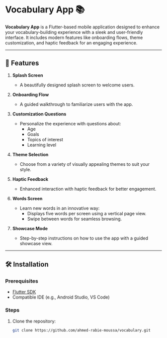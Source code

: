 # Vocabulary App 📚

**Vocabulary App** is a Flutter-based mobile application designed to enhance your vocabulary-building experience with a sleek and user-friendly interface. It includes modern features like onboarding flows, theme customization, and haptic feedback for an engaging experience.

---

## 🚀 Features

1. **Splash Screen**
    - A beautifully designed splash screen to welcome users.

2. **Onboarding Flow**
    - A guided walkthrough to familiarize users with the app.

3. **Customization Questions**
    - Personalize the experience with questions about:
        - Age
        - Goals
        - Topics of interest
        - Learning level

4. **Theme Selection**
    - Choose from a variety of visually appealing themes to suit your style.

5. **Haptic Feedback**
    - Enhanced interaction with haptic feedback for better engagement.

6. **Words Screen**
    - Learn new words in an innovative way:
        - Displays five words per screen using a vertical page view.
        - Swipe between words for seamless browsing.

7. **Showcase Mode**
    - Step-by-step instructions on how to use the app with a guided showcase view.

---

## 🛠️ Installation

### Prerequisites
- [Flutter SDK](https://flutter.dev/docs/get-started/install)
- Compatible IDE (e.g., Android Studio, VS Code)

### Steps
1. Clone the repository:
   ```bash
   git clone https://github.com/ahmed-rabie-moussa/vocabulary.git